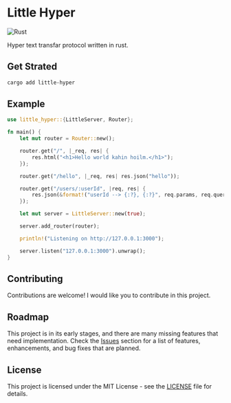 # Little Hyper

![Rust](https://img.shields.io/badge/Rust-DD3515?style=for-the-badge&logo=rust&logoColor=white)

Hyper text transfar protocol written in rust.

## Get Strated

```bash
cargo add little-hyper
```

## Example

```rs
use little_hyper::{LittleServer, Router};

fn main() {
    let mut router = Router::new();

    router.get("/", |_req, res| {
        res.html("<h1>Hello world kahin hoilm.</h1>");
    });

    router.get("/hello", |_req, res| res.json("hello"));

    router.get("/users/:userId", |req, res| {
        res.json(&format!("userId --> {:?}, {:?}", req.params, req.query));
    });

    let mut server = LittleServer::new(true);

    server.add_router(router);

    println!("Listening on http://127.0.0.1:3000");

    server.listen("127.0.0.1:3000").unwrap();
}
```

## Contributing

Contributions are welcome! I would like you to contribute in this project.

## Roadmap

This project is in its early stages, and there are many missing features that need implementation. Check the [Issues](https://github.com/mdmahikaishar/little-hyper/issues) section for a list of features, enhancements, and bug fixes that are planned.

## License

This project is licensed under the MIT License - see the [LICENSE](https://github.com/mdmahikaishar/little-hyper/LICENSE) file for details.
